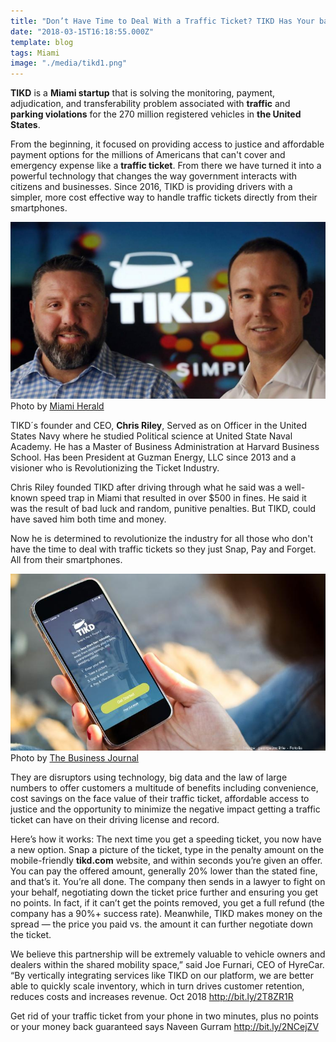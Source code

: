 ```yaml
---
title: "Don’t Have Time to Deal With a Traffic Ticket? TIKD Has Your back"
date: "2018-03-15T16:18:55.000Z"
template: blog
tags: Miami
image: "./media/tikd1.png"
---
```


**TIKD** is a **Miami startup** that is solving the monitoring, payment, adjudication, and transferability problem associated with **traffic** and
**parking violations** for the 270 million registered vehicles in **the United States**.

From the beginning, it focused on providing access to justice and affordable payment options for the millions of Americans that can't
cover and emergency expense like a **traffic ticket**. From there we have turned it into a powerful technology that changes the way government
interacts with citizens and businesses. Since 2016, TIKD is providing drivers with a simpler, more cost effective way to handle traffic
tickets directly from their smartphones.

![TIKD](./media/tikd2.png)
<credits>Photo by [Miami Herald](https://www.miamiherald.com/)</credits>

TIKD´s founder and CEO, **Chris Riley**, Served as on Officer in the United States Navy where he studied Political science at United State
Naval Academy. He has a Master of Business Administration at Harvard Business School. Has been President at Guzman Energy, LLC since 2013
and a visioner who is Revolutionizing the Ticket Industry.

Chris Riley founded TIKD after driving through what he said was a well-known speed trap in Miami that resulted in over $500 in fines. He
said it was the result of bad luck and random, punitive penalties. But TIKD, could have saved him both time and money.

Now he is determined to revolutionize the industry for all those who don't have the time to deal with traffic tickets so they just Snap,
Pay and Forget. All from their smartphones.

![TIKD](./media/tikd3.png)
<credits>Photo by [The Business Journal](https://thebusinessjournal.com/)</credits>

They are disruptors using technology, big data and the law of large numbers to offer customers a multitude of benefits including
convenience, cost savings on the face value of their traffic ticket, affordable access to justice and the opportunity to minimize the
negative impact getting a traffic ticket can have on their driving license and record.

<title-2>Here’s how it works:</title-2>
The next time you get a speeding ticket, you now have a new option. Snap a picture of the ticket, type in the penalty
amount on the mobile-friendly **tikd.com** website, and within seconds you’re given an offer. You can pay the offered amount, generally 20%
lower than the stated fine, and that’s it. You’re all done. The company then sends in a lawyer to fight on your behalf, negotiating down
the ticket price further and ensuring you get no points. In fact, if it can’t get the points removed, you get a full refund (the company
has a 90%+ success rate). Meanwhile, TIKD makes money on the spread — the price you paid vs. the amount it can further negotiate down
the ticket.

<youtube-video id="https://www.youtube.com/watch?v=ztSDFEAOzxQ"></youtube-video>

<block-quote>We believe this partnership will be extremely valuable to vehicle owners and dealers within the shared mobility space,”
said Joe Furnari, CEO of HyreCar. “By vertically integrating services like TIKD on our platform, we are better able to quickly scale
inventory, which in turn drives customer retention, reduces costs and increases revenue.</block-quote> Oct 2018 http://bit.ly/2T8ZR1R

<block-quote>Get rid of your traffic ticket from your phone in two minutes, plus no points or your money back guaranteed</block-quote>
says Naveen Gurram  http://bit.ly/2NCejZV
